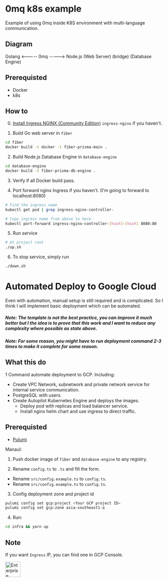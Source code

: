 # 0mq k8s example
Example of using 0mq inside K8S environment with multi-language communication.

## Diagram
   Golang <----- 0mq -----> Node.js
(Web Server)  (bridge)  (Database Engine)

## Prerequisted
- Docker
- k8s

## How to
0. [Install Ingress NGINX (Community Edition)](https://kubernetes.github.io/ingress-nginx/deploy/) `ingress-nginx` if you haven't.

1. Build Go web server in `fiber`
```bash
cd fiber
docker build -t docker -t fiber-prisma-main .
```

2. Build Node.js Database Engine in `database-engine`
```bash
cd database-engine
docker build -t fiber-prisma-db-engine .
```

3. Verify if all Docker build pass.

4. Port forward nginx Ingress if you haven't.
   (I'm going to forward to localhost:8080)
```bash
# Find the ingress name
kubectl get pod | grep ingress-nginx-controller-

# Copy ingress name from above to here
kubectl port-forward ingress-nginx-controller-[hash]-[hash] 8080:80
```

5. Run service
```bash
# At project root
./up.sh
```

6. To stop service, simply run
```bash
./down.sh
```

# Automated Deploy to Google Cloud
Even with automation, manual setup is still required and is complicated.
So I think I will implement basic deployment which can be automated.

##### Note: The template is not the best practice, you can improve it much better but I the idea is to prove that this work and I want to reduce any complexity where possible as state above.

##### Note: For some reason, you might have to run deployment command 2-3 times to make it complete for some reason.

## What this do
1 Command automate deployment to GCP.
Including:
- Create VPC Network, subnetwork and private network service for internal service communication.
- PostgreSQL with users.
- Create Autopilot Kubernetes Engine and deploys the images.
   - Deploy pod with replicas and load balancer service.
   - Install nginx helm chart and use ingress to direct traffic.

## Prerequisted
- [Pulumi](http://pulumi.com)

Manaul:
1. Push docker image of `fiber` and `database-engine` to any registry.

2. Rename `config.ts` to `.ts` and fill the form.
- Rename `src/config.example.ts` to `config.ts`.
- Rename `src/config.example.ts` to `config.ts`.

3. Config deployment zone and project id
```bash
pulumi config set gcp:project <Your GCP project ID>
pulumi config set gcp:zone asia-southeast1-a
```

4. Run:
```bash
cd infra && yarn up
```

## Note
If you want `Ingress` IP, you can find one in GCP Console.

<img src="https://user-images.githubusercontent.com/35027979/124180626-a6be0d00-dade-11eb-89aa-e7d5ff39ba69.gif" alt="Enterprise" width=48 />
